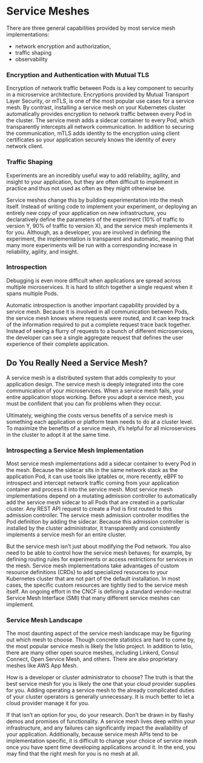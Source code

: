 # Service Meshes

There are three general capabilities provided by most service mesh implementations:
- network encryption and authorization,
- traffic shaping
- observability

### Encryption and Authentication with Mutual TLS

Encryption of network traffic between Pods is a key component to security in a microservice architecture. Encryptions provided by Mutual Transport Layer Security,
or mTLS, is one of the most popular use cases for a service mesh. By contrast, installing a service mesh on your Kubernetes cluster automatically provides
encryption to network traffic between every Pod in the cluster. The service mesh adds a sidecar container to every Pod, which transparently intercepts all network
communication. In addition to securing the communication, mTLS adds identity to the encryption using client certificates so your application securely knows the identity of every network client.

### Traffic Shaping

Experiments are an incredibly useful way to add reliability, agility, and insight to your application, but they are often difficult to implement in practice and thus not used as often as they might otherwise be.

Service meshes change this by building experimentation into the mesh itself. Instead of writing code to implement your experiment, or deploying an entirely new copy of your application on new infrastructure, you declaratively define the parameters of the experiment (10% of traffic to version Y, 90% of traffic to version X), and the service mesh implements it for you. Although, as a developer, you are involved in defining the experiment, the implementation is transparent and automatic, meaning that many more experiments will be run with a corresponding increase in reliability, agility, and insight.

### Introspection

Debugging is even more difficult when applications are spread across multiple microservices. It is hard to stitch together a single request when it spans multiple Pods.

Automatic introspection is another important capability provided by a service mesh. Because it is involved in all communication between Pods, the service mesh knows where requests were routed, and it can keep track of the information required to put a complete request trace back together. Instead of seeing a flurry of requests to a bunch of different microservices, the developer can see a single aggregate request that defines the user experience of their complete application.

## Do You Really Need a Service Mesh?

A service mesh is a distributed system that adds complexity to your application design. The service mesh is deeply integrated into the core communication of your microservices. When a service mesh fails, your entire application stops working. Before you adopt a service mesh, you must be confident that you can fix problems when they occur.

Ultimately, weighing the costs versus benefits of a service mesh is something each application or platform team needs to do at a cluster level. To maximize the benefits of a service mesh, it’s helpful for all microservices in the cluster to adopt it at the same time.

### Introspecting a Service Mesh Implementation

Most service mesh implementations add a sidecar container to every Pod in the mesh. Because the sidecar sits in the same network stack as the application Pod, it can use tools like iptables or, more recently, eBPF to introspect and intercept network traffic coming from your application container and process it into the service mesh. Most service mesh implementations depend on a mutating admission controller to automatically add the service mesh sidecar to all Pods that are created in a particular cluster. Any REST API request to create a Pod is first routed to this admission controller. The service mesh admission controller modifies the Pod definition by adding the sidecar. Because this admission controller is installed by the cluster administrator, it transparently and consistently implements a service mesh for an entire cluster.

But the service mesh isn’t just about modifying the Pod network. You also need to be able to control how the service mesh behaves; for example, by defining routing rules for experiments or access restrictions for services in the mesh. Service mesh implementations take advantages of custom resource definitions (CRDs) to add specialized resources to your Kubernetes cluster that are not part of the default installation. In most cases, the specific custom resources are tightly tied to the service mesh itself. An ongoing effort in the CNCF is defining a standard vendor-neutral Service Mesh Interface (SMI) that many different
service meshes can implement.

### Service Mesh Landscape

The most daunting aspect of the service mesh landscape may be figuring out which mesh to choose. Though
concrete statistics are hard to come by, the most popular service mesh is likely the Istio project. In addition to Istio, there are many other open source meshes, including Linkerd, Consul Connect, Open Service Mesh, and others. There are also proprietary meshes like AWS App Mesh.

How is a developer or cluster administrator to choose? The truth is that the best service mesh for you is likely the one that your cloud provider supplies for you. Adding operating a service mesh to the already complicated duties of your cluster operators is generally unnecessary. It is much better to let a cloud provider manage it for you.

If that isn’t an option for you, do your research. Don’t be drawn in by flashy demos and promises of functionality. A service mesh lives deep within your infrastructure, and any failures can significantly impact the availability of your application. Additionally, because service mesh APIs tend to be implementation specific, it is difficult to change your choice of service mesh once you have spent time developing applications around it. In the end, you may find that the right mesh for you is no mesh at all.
